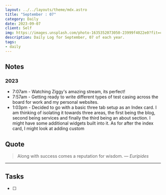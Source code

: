 ```yaml
---
layout: ../../layouts/theme/mdx.astro
title: "September : 07"
category: Daily
date: 2023-09-07
client: Self
img: https://images.unsplash.com/photo-1635352073050-23999f4022e0?fit=crop&q=85&w=1400&h=700
description: Daily Log for September, 07 of each year.
tags:
- daily
---
```


## Notes
### 2023
- 7:07am - Watching Ziggy's amazing stream, its perfect!
- 7:57am - Getting ready to write different types of test casing across the board for work and my personal websites.
- 1:03pm - Decided to go with a basic three tab setup as an Index card. I am thinking of isolating it towards three areas, the first being the blog, second being services and finally the third being an about section. I might have some additional widgets built into it. As for after the index card, I might look at adding custom 

## Quote

> Along with success comes a reputation for wisdom.
> — <cite>Euripides</cite>

---

## Tasks

- [ ]